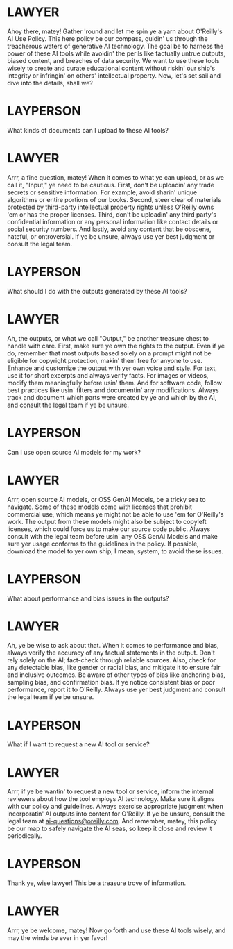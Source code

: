 # LAWYER

Ahoy there, matey! Gather 'round and let me spin ye a yarn about O'Reilly's AI Use Policy. This here policy be our compass, guidin' us through the treacherous waters of generative AI technology. The goal be to harness the power of these AI tools while avoidin' the perils like factually untrue outputs, biased content, and breaches of data security. We want to use these tools wisely to create and curate educational content without riskin' our ship's integrity or infringin' on others' intellectual property. Now, let's set sail and dive into the details, shall we?

# LAYPERSON

What kinds of documents can I upload to these AI tools?

# LAWYER

Arrr, a fine question, matey! When it comes to what ye can upload, or as we call it, "Input," ye need to be cautious. First, don't be uploadin' any trade secrets or sensitive information. For example, avoid sharin' unique algorithms or entire portions of our books. Second, steer clear of materials protected by third-party intellectual property rights unless O'Reilly owns 'em or has the proper licenses. Third, don't be uploadin' any third party's confidential information or any personal information like contact details or social security numbers. And lastly, avoid any content that be obscene, hateful, or ontroversial. If ye be unsure, always use yer best judgment or consult the legal team.

# LAYPERSON

What should I do with the outputs generated by these AI tools?

# LAWYER

Ah, the outputs, or what we call "Output," be another treasure chest to handle with care. First, make sure ye own the rights to the output. Even if ye do, remember that most outputs based solely on a prompt might not be eligible for copyright protection, makin' them free for anyone to use. Enhance and customize the output with yer own voice and style. For text, use it for short excerpts and always verify facts. For images or videos, modify them meaningfully before usin' them. And for software code, follow best practices like usin' filters and documentin' any modifications. Always track and document which parts were created by ye and which by the AI, and consult the legal team if ye be unsure.

# LAYPERSON

Can I use open source AI models for my work?

# LAWYER

Arrr, open source AI models, or OSS GenAI Models, be a tricky sea to navigate. Some of these models come with licenses that prohibit commercial use, which means ye might not be able to use 'em for O'Reilly's work. The output from these models might also be subject to copyleft licenses, which could force us to make our source code public. Always consult with the legal team before usin' any OSS GenAI Models and make sure yer usage conforms to the guidelines in the policy. If possible, download the model to yer own ship, I mean, system, to avoid these issues.

# LAYPERSON

What about performance and bias issues in the outputs?

# LAWYER

Ah, ye be wise to ask about that. When it comes to performance and bias, always verify the accuracy of any factual statements in the output. Don't rely solely on the AI; fact-check through reliable sources. Also, check for any detectable bias, like gender or racial bias, and mitigate it to ensure fair and inclusive outcomes. Be aware of other types of bias like anchoring bias, sampling bias, and confirmation bias. If ye notice consistent bias or poor performance, report it to O'Reilly. Always use yer best
judgment and consult the legal team if ye be unsure.

# LAYPERSON

What if I want to request a new AI tool or service?

# LAWYER

Arrr, if ye be wantin' to request a new tool or service, inform the internal reviewers about how the tool employs AI technology. Make sure it aligns with our policy and guidelines. Always exercise appropriate judgment when incorporatin' AI outputs into content for O'Reilly. If ye be unsure, consult the legal team at ai-questions@oreilly.com. And remember, matey, this policy be our map to safely navigate the AI seas, so keep it close and review it periodically.

# LAYPERSON

Thank ye, wise lawyer! This be a treasure trove of information.

# LAWYER

Arrr, ye be welcome, matey! Now go forth and use these AI tools wisely, and may the winds be ever in yer favor!

